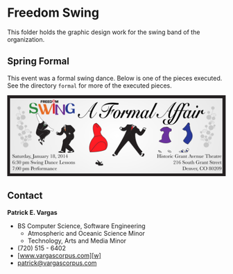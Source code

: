 Freedom Swing
=============

This folder holds the graphic design work for the swing band of the organization. 

Spring Formal
-------------

This event was a formal swing dance. Below is one of the pieces executed. See the directory `formal` for more of the executed pieces.

![Facebook Event Cover Photo](formal/facebook-event.png)

Contact
-------

**Patrick E. Vargas**

*  BS Computer Science, Software Engineering  
   *  Atmospheric and Oceanic Science Minor  
   *  Technology, Arts and Media Minor  
*  (720) 515 - 6402  
*  [www.vargascorpus.com][w]  
*  [patrick@vargascorpus.com][e]  

  [w]: http://www.vargascorpus.com/
  [e]: mailto:patrick@vargascorpus.com
